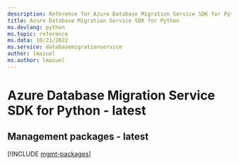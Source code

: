 ```yaml
---
description: Reference for Azure Database Migration Service SDK for Python
title: Azure Database Migration Service SDK for Python
ms.devlang: python
ms.topic: reference
ms.data: 10/21/2022
ms.service: databasemigrationservice
author: lmazuel
ms.author: lmazuel
---
```

# Azure Database Migration Service SDK for Python - latest

## Management packages - latest
[!INCLUDE [mgmt-packages](database-migration-service-mgmt-index.md)]